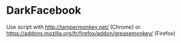 # DarkFacebook

Use script with http://tampermonkey.net/ (Chrome) or https://addons.mozilla.org/fr/firefox/addon/greasemonkey/ (Firefox) 
